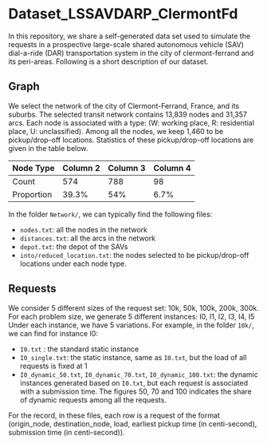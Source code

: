 # Dataset_LSSAVDARP_ClermontFd

In this repository, we share a self-generated data set used to simulate the requests in a prospective large-scale shared autonomous vehicle (SAV) dial-a-ride (DAR) transportation system in the city of clermont-ferrand and its peri-areas. Following is a short description of our dataset.


##  Graph
We select the network of the city of Clermont-Ferrand, France, and its suburbs. 
The selected transit network contains 13,839 nodes and 31,357 arcs. Each node is associated with a type: (W: working place, R: residential place, U: unclassified). Among all the nodes, we keep 1,460 to be pickup/drop-off locations. Statistics of these pickup/drop-off locations are given in the table below.

| Node Type | Column 2 | Column 3 | Column 4 |
|----------|----------|----------|----------|
|   Count  |   574   |   788   |   98    |
|  Proportion |   39.3%   |   54%   |   6.7%    |

In the folder `Network/`, we can typically find the following files:
  - `nodes.txt`:  all the nodes in the network
  - `distances.txt`: all the arcs in the network
  - `depot.txt`: the depot of the SAVs
  - `into/reduced_location.txt`: the nodes selected to be pickup/drop-off locations under each node type.


## Requests
We consider 5 different sizes of the request set: 10k, 50k, 100k, 200k, 300k. 
For each problem size, we generate 5 different instances: I0, I1, I2, I3, I4, I5
Under each instance, we have 5 variations.
For example, in the folder `10k/`, we can find for instance I0:  
- `I0.txt` : the standard static instance
- `I0_single.txt`: the static instance, same as `I0.txt`, but the load of all requests is fixed at 1
- `I0_dynamic_50.txt`, `I0_dynamic_70.txt`, `I0_dynamic_100.txt`: the dynamic instances generated based on `I0.txt`, but each request is associated with a submission time. The figures 50, 70 and 100 indicates the share of dynamic requests among all the requests.

For the record, in these files, each row is a request of the format (origin_node, destination_node, load, earliest pickup time (in centi-second), submission time (in centi-second)).


